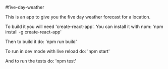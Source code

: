 #five-day-weather

This is an app to give you the five day weather forecast for a location.

To build it you will need 'create-react-app'. You can install it with npm: 'npm install -g create-react-app'

Then to build it do: 'npm run build'

To run in dev mode with live reload do: 'npm start'

And to run the tests do: 'npm test'
